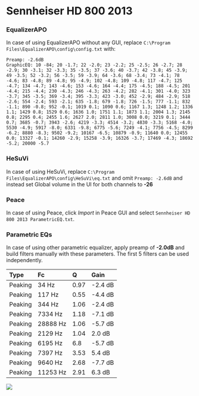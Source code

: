 # Sennheiser HD 800 2013

### EqualizerAPO
In case of using EqualizerAPO without any GUI, replace `C:\Program Files\EqualizerAPO\config\config.txt`
with:
```
Preamp: -2.6dB
GraphicEQ: 10 -84; 20 -1.7; 22 -2.0; 23 -2.2; 25 -2.5; 26 -2.7; 28 -2.9; 30 -3.1; 32 -3.3; 35 -3.5; 37 -3.6; 40 -3.7; 42 -3.8; 45 -3.9; 49 -3.5; 52 -3.2; 56 -3.5; 59 -3.9; 64 -3.6; 68 -3.4; 73 -4.1; 78 -4.6; 83 -4.8; 89 -4.8; 95 -4.9; 102 -4.8; 109 -4.8; 117 -4.7; 125 -4.7; 134 -4.7; 143 -4.6; 153 -4.6; 164 -4.4; 175 -4.5; 188 -4.5; 201 -4.4; 215 -4.4; 230 -4.3; 246 -4.3; 263 -4.2; 282 -4.1; 301 -4.0; 323 -3.7; 345 -3.5; 369 -3.4; 395 -3.3; 423 -3.0; 452 -2.9; 484 -2.9; 518 -2.6; 554 -2.4; 593 -2.1; 635 -1.8; 679 -1.8; 726 -1.5; 777 -1.1; 832 -1.1; 890 -0.8; 952 -0.1; 1019 0.1; 1090 0.6; 1167 1.3; 1248 1.2; 1336 1.1; 1429 0.8; 1529 0.6; 1636 1.0; 1751 1.1; 1873 1.1; 2004 1.3; 2145 0.8; 2295 0.4; 2455 1.6; 2627 2.0; 2811 1.0; 3008 0.0; 3219 0.1; 3444 0.7; 3685 -0.7; 3943 -2.6; 4219 -3.3; 4514 -3.2; 4830 -3.3; 5168 -4.0; 5530 -4.9; 5917 -8.0; 6331 -9.8; 6775 -5.6; 7249 -4.1; 7756 -4.5; 8299 -6.2; 8880 -8.3; 9502 -9.2; 10167 -6.5; 10879 -0.9; 11640 0.0; 12455 0.0; 13327 -0.1; 14260 -2.9; 15258 -3.9; 16326 -3.7; 17469 -4.3; 18692 -5.2; 20000 -5.7
```

### HeSuVi
In case of using HeSuVi, replace `C:\Program Files\EqualizerAPO\config\HeSuVi\eq.txt` and omit `Preamp:
-2.6dB` and instead set Global volume in the UI for both channels to **-26**

### Peace
In case of using Peace, click *Import* in Peace GUI and select `Sennheiser HD 800 2013 ParametricEQ.txt`.

### Parametric EQs
In case of using other parametric equalizer, apply preamp of **-2.0dB** and build filters manually with
these parameters. The first 5 filters can be used independently.

| Type    | Fc       |    Q | Gain    |
|:--------|:---------|:-----|:--------|
| Peaking | 34 Hz    | 0.97 | -2.4 dB |
| Peaking | 117 Hz   | 0.55 | -4.4 dB |
| Peaking | 344 Hz   | 1.06 | -2.4 dB |
| Peaking | 7334 Hz  | 1.18 | -7.1 dB |
| Peaking | 28888 Hz | 1.06 | -5.7 dB |
| Peaking | 2129 Hz  | 1.04 | 2.0 dB  |
| Peaking | 6195 Hz  | 6.8  | -5.7 dB |
| Peaking | 7397 Hz  | 3.53 | 5.4 dB  |
| Peaking | 9640 Hz  | 2.68 | -7.7 dB |
| Peaking | 11253 Hz | 2.91 | 6.3 dB  |

![](https://raw.githubusercontent.com/jaakkopasanen/AutoEq/master/results/headphonecom/sbaf-serious/Sennheiser%20HD%20800%202013/Sennheiser%20HD%20800%202013.png)